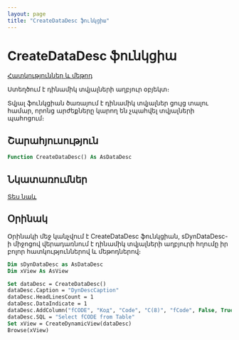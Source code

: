 ```yaml
---
layout: page
title: "CreateDataDesc ֆունկցիա"
---
```


# CreateDataDesc ֆունկցիա

[Հատկություններ և մեթոդ](../../AsDataDesc.md)

Ստեղծում է դինամիկ տվյալների աղբյուր օբյեկտ։ 

Տվյալ ֆունկցիան ծառայում է դինամիկ տվյալներ ցույց տալու համար, որոնց արժեքները կարող են չպահվել տվյալների պահոցում։

## Շարահյուսություն

``` vb
Function CreateDataDesc() As AsDataDesc
```

## Նկատառումներ

[Տես նաև](../../../constructors.html)

## Օրինակ

Օրինակի մեջ կանչվում է CreateDataDesc ֆունկցիան, sDynDataDesc-ի միջոցով վերադառնում է դինամիկ տվյալների աղբյուրի հղումը իր բոլոր հատկություններով և մեթոդներով։ 

``` vb
Dim sDynDataDesc as AsDataDesc
Dim xView As AsView

Set dataDesc = CreateDataDesc()
dataDesc.Caption = "DynDescCaption"
dataDesc.HeadLinesCount = 1
dataDesc.DataIndicate = 1
dataDesc.AddColumn("fCODE", "Код", "Code", "C(8)", "fCode", False, True, True)
dataDesc.SQL = "Select fCODE from Table"
Set xView = CreateDynamicView(dataDesc)
Browse(xView)
```
